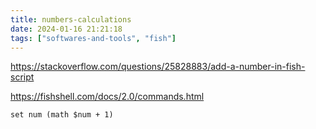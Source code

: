 ```yaml
---
title: numbers-calculations
date: 2024-01-16 21:21:18
tags: ["softwares-and-tools", "fish"]
---
```

https://stackoverflow.com/questions/25828883/add-a-number-in-fish-script

https://fishshell.com/docs/2.0/commands.html

```
set num (math $num + 1)
```


